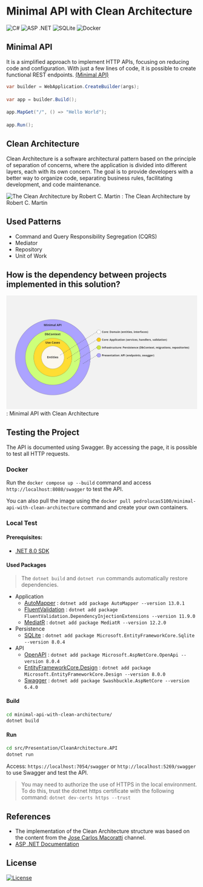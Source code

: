 # Minimal API with Clean Architecture
![C#](https://img.shields.io/badge/c%23-%23239120.svg?style=for-the-badge&logo=csharp&logoColor=white)
![ASP .NET](https://img.shields.io/badge/ASP_.NET-v8.0-808080?style=for-the-badge&logo=.net&logoColor=white&&labelColor=purple)
![SQLite](https://img.shields.io/badge/sqlite-%2307405e.svg?style=for-the-badge&logo=sqlite&logoColor=white)
![Docker](https://img.shields.io/badge/docker-%230db7ed.svg?style=for-the-badge&logo=docker&logoColor=white)

## Minimal API
It is a simplified approach to implement HTTP APIs, focusing on reducing code and configuration. With just a few lines of code, it is possible to create functional REST endpoints. [(Minimal API)](https://learn.microsoft.com/pt-br/aspnet/core/fundamentals/minimal-apis/overview?view=aspnetcore-8.0)

```csharp
var builder = WebApplication.CreateBuilder(args);

var app = builder.Build();

app.MapGet("/", () => "Hello World");

app.Run();
```

## Clean Architecture
Clean Architecture is a software architectural pattern based on the principle of separation of concerns, where the application is divided into different layers, each with its own concern. The goal is to provide developers with a better way to organize code, separating business rules, facilitating development, and code maintenance.

![The Clean Architecture by Robert C. Martin](https://blog.cleancoder.com/uncle-bob/images/2012-08-13-the-clean-architecture/CleanArchitecture.jpg)
: The Clean Architecture by Robert C. Martin

## Used Patterns
- Command and Query Responsibility Segregation (CQRS)
- Mediator
- Repository
- Unit of Work

## How is the dependency between projects implemented in this solution?

![layers diagram](docs/Minimal%20API%20with%20Clean%20Architecture.jpg)
: Minimal API with Clean Architecture

## Testing the Project
The API is documented using Swagger. By accessing the page, it is possible to test all HTTP requests.

### Docker
Run the ```docker compose up --build``` command and access ```http://localhost:8080/swagger``` to test the API.

You can also pull the image using the ```docker pull pedrolucas5100/minimal-api-with-clean-architecture``` command and create your own containers.

### Local Test
#### Prerequisites:
* [.NET 8.0 SDK](https://dotnet.microsoft.com/pt-br/download)

#### Used Packages
> The ```dotnet build``` and ```dotnet run``` commands automatically restore dependencies.

* Application
    - [AutoMapper](https://www.nuget.org/packages/automapper/) : ```dotnet add package AutoMapper --version 13.0.1```
    - [FluentValidation](https://www.nuget.org/packages/FluentValidation.DependencyInjectionExtensions) : ```dotnet add package FluentValidation.DependencyInjectionExtensions --version 11.9.0```
    - [MediatR](https://www.nuget.org/packages/MediatR) : ```dotnet add package MediatR --version 12.2.0```
* Persistence
    - [SQLite](https://www.nuget.org/packages/Microsoft.EntityFrameworkCore.Sqlite/8.0.4) : ```dotnet add package Microsoft.EntityFrameworkCore.Sqlite --version 8.0.4```
* API
    - [OpenAPI](https://www.nuget.org/packages/Microsoft.AspNetCore.OpenApi/8.0.4) : ```dotnet add package Microsoft.AspNetCore.OpenApi --version 8.0.4```
    - [EntityFrameworkCore.Design]() : ```dotnet add package Microsoft.EntityFrameworkCore.Design --version 8.0.0```
    - [Swagger](https://www.nuget.org/packages/Swashbuckle.AspNetCore/6.4.0) : ```dotnet add package Swashbuckle.AspNetCore --version 6.4.0```

#### Build
```bash
cd minimal-api-with-clean-architecture/
dotnet build
```

#### Run
```bash
cd src/Presentation/CleanArchitecture.API
dotnet run
```
Access: ```https://localhost:7054/swagger``` or ```http://localhost:5269/swagger``` to use Swagger and test the API.

> You may need to authorize the use of HTTPS in the local environment. To do this, trust the dotnet https certificate with the following command: ```dotnet dev-certs https --trust```

## References

- The implementation of the Clean Architecture structure was based on the content from the [Jose Carlos Macoratti](https://www.youtube.com/@josecarlosmacoratti) channel.
- [ASP .NET Documentation](https://learn.microsoft.com/pt-br/aspnet/core/?view=aspnetcore-8.0)

## License
[![License](https://img.shields.io/github/license/Ileriayo/markdown-badges?style=for-the-badge)](./LICENSE)